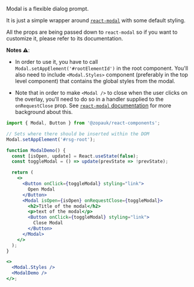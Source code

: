 Modal is a flexible dialog prompt.

It is just a simple wrapper around [`react-modal`](http://reactcommunity.org/react-modal/) with some default styling.

All the props are being passed down to `react-modal` so if you want to customize it, please refer to its documentation.

**Notes ⚠️**:

- In order to use it, you have to call `Modal.setAppElement('#rootElementId')` in the root component. You'll also need to include `<Modal.Styles>` component (preferably in the top level component) that contains the global styles from the modal.

- Note that in order to make `<Modal />` to close when the user clicks on the overlay, you'll need to do so in a handler supplied to the `onRequestClose` prop. See [`react-modal` documentation](http://reactcommunity.org/react-modal/examples/on_request_close.html) for more background about this.

```jsx
import { Modal, Button } from '@zopauk/react-components';

// Sets where there should be inserted within the DOM
Modal.setAppElement('#rsg-root');

function ModalDemo() {
  const [isOpen, update] = React.useState(false);
  const toggleModal = () => update(prevState => !prevState);

  return (
    <>
      <Button onClick={toggleModal} styling="link">
        Open Modal
      </Button>
      <Modal isOpen={isOpen} onRequestClose={toggleModal}>
        <h2>Title of the modal</h2>
        <p>text of the modal</p>
        <Button onClick={toggleModal} styling="link">
          Close Modal
        </Button>
      </Modal>
    </>
  );
}

<>
  <Modal.Styles />
  <ModalDemo />
</>;
```
